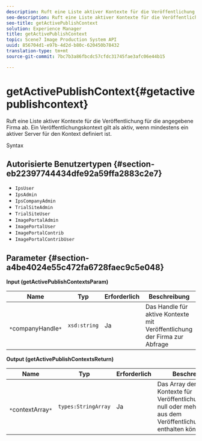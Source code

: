```yaml
---
description: Ruft eine Liste aktiver Kontexte für die Veröffentlichung für die angegebene Firma ab. Ein Veröffentlichungskontext gilt als aktiv, wenn mindestens ein aktiver Server für den Kontext definiert ist.
seo-description: Ruft eine Liste aktiver Kontexte für die Veröffentlichung für die angegebene Firma ab. Ein Veröffentlichungskontext gilt als aktiv, wenn mindestens ein aktiver Server für den Kontext definiert ist.
seo-title: getActivePublishContext
solution: Experience Manager
title: getActivePublishContext
topic: Scene7 Image Production System API
uuid: 856704d1-e97b-4d2d-b80c-620450b78432
translation-type: tm+mt
source-git-commit: 7bc7b3a86fbcdc57cfdc31745fae3afc06e44b15

---
```



# getActivePublishContext{#getactivepublishcontext}

Ruft eine Liste aktiver Kontexte für die Veröffentlichung für die angegebene Firma ab. Ein Veröffentlichungskontext gilt als aktiv, wenn mindestens ein aktiver Server für den Kontext definiert ist.

Syntax

## Autorisierte Benutzertypen {#section-eb22397744434dfe92a59ffa2883c2e7}

* `IpsUser`
* `IpsAdmin`
* `IpsCompanyAdmin`
* `TrialSiteAdmin`
* `TrialSiteUser`
* `ImagePortalAdmin`
* `ImagePortalUser`
* `ImagePortalContrib`
* `ImagePortalContribUser`

## Parameter {#section-a4be4024e55c472fa6728faec9c5e048}

**Input (getActivePublishContextsParam)**

| Name | Typ | Erforderlich | Beschreibung |
|---|---|---|---|
| ` *`companyHandle`*` | `xsd:string` | Ja | Das Handle für aktive Kontexte mit Veröffentlichung der Firma zur Abfrage |

**Output (getActivePublishContextsReturn)**

| Name | Typ | Erforderlich | Beschreibung |
|---|---|---|---|
| ` *`contextArray`*` | `types:StringArray` | Ja | Das Array der aktiven Kontexte für Veröffentlichungen, die null oder mehr Werte aus dem Veröffentlichungskontext enthalten können. |

